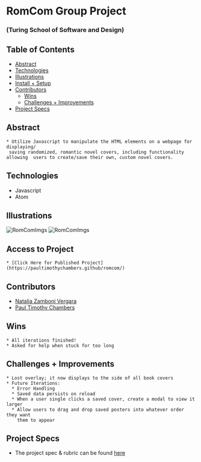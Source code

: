 # RomCom Group Project

### (Turing School of Software and Design)

## Table of Contents

  - [Abstract](#abstract)
  - [Technologies](#technologies)
  - [Illustrations](#illustrations)
  - [Install + Setup](#set-up)
  - [Contributors](#contributors)
	- [Wins](#wins)
	- [Challenges + Improvements](#challenges-+-Improvements)
  - [Project Specs](#project-specs)

## Abstract

	* Utilize Javascript to manipulate the HTML elements on a webpage for displaying/
     saving randomized, romantic novel covers, including functionality allowing  users to create/save their own, custom novel covers.

## Technologies

  * Javascript
  * Atom

## Illustrations

  ![RomComImgs](https://i.imgur.com/ee2uGdT.png)
  ![RomComImgs](https://i.imgur.com/7CCZ5Jv.png)

## Access to Project

	* [Click Here for Published Project](https://paultimothychambers.github/romcom/)

## Contributors

  * [Natalia Zamboni Vergara](https://github.com/nzambonivergara)
  * [Paul Timothy Chambers](https://github.com/PaulTimothyChambers)

## Wins

	* All iterations finished!
	* Asked for help when stuck for too long

## Challenges + Improvements

	* Lost overlay; it now displays to the side of all book covers
	* Future Iterations:
      * Error Handling
      * Saved data persists on reload
      * When a user single clicks a saved cover, create a modal to view it larger
      * Allow users to drag and drop saved posters into whatever order they want  
        them to appear

## Project Specs

  * The project spec & rubric can be found [here](https://frontend.turing.edu/projects/module-1/romcom-pair.html)
